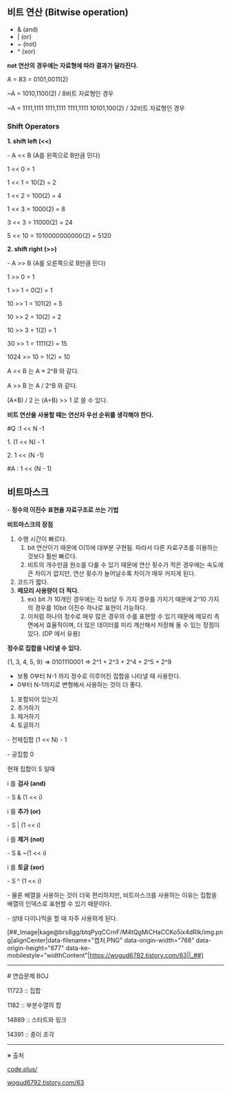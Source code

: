## 비트 연산 (Bitwise operation)

-   & (and)
-   | (or)
-   ~ (not)
-   ^ (xor)

**not 연산의 경우에는 자료형에 따라 결과가 달라진다.**

A = 83 = 0101,0011(2)

~A = 1010,1100(2) / 8비트 자료형인 경우

~A = 1111,1111 1111,1111 1111,1111 10101,100(2) / 32비트 자료형인 경우

### Shift Operators

**1\. shift left (<<)**

\- A << B (A를 왼쪽으로 B만큼 민다)

1 << 0 = 1

1 << 1 = 10(2) = 2

1 << 2 = 100(2) = 4

1 << 3 = 1000(2) = 8

3 << 3 = 11000(2) = 24

5 << 10 = 1010000000000(2) = 5120

**2\. shift right (>>)**

\- A >> B (A를 오른쪽으로 B만큼 민다)

1 >> 0 = 1

1 >> 1 = 0(2) = 1

10 >> 1 = 101(2) = 5

10 >> 2 = 10(2) = 2

10 >> 3 = 1(2) = 1

30 >> 1 = 1111(2) = 15

1024 >> 10 = 1(2) = 10

A << B 는 A \* 2^B 와 같다.

A >> B 는 A / 2^B 와 같다.

(A+B) / 2 는 (A+B) >> 1 로 쓸 수 있다.

**비트 연산을 사용할 때는 연산자 우선 순위를 생각해야 한다.**

#Q :1 << N -1

1\. (1 << N) - 1 

2\. 1 << (N -1)

#A : 1 << (N - 1)

## 비트마스크

\- **정수의 이진수 표현을 자료구조로 쓰는 기법**

**비트마스크의 장점**

1.  수행 시간이 빠르다.
    1.  bit 연산이기 때문에 O(1)에 대부분 구현됨. 따라서 다른 자료구조를 이용하는 것보다 훨씬 빠르다.
    2.  비트의 개수만큼 원소를 다룰 수 있기 때문에 연산 횟수가 적은 경우에는 속도에 큰 차이가 없지만, 연산 횟수가 늘어날수록 차이가 매우 커지게 된다.
2.  코드가 짧다.
3.  **메모리 사용량이 더 적다.**
    1.  ex) bit 가 10개인 경우에는 각 bit당 두 가지 경우를 가지기 때문에 2^10 가지의 경우를 10bit 이진수 하나로 표현이 가능하다.
    2.  이처럼 하나의 정수로 매우 많은 경우의 수를 표현할 수 있기 때문에 메모리 측면에서 효율적이며, 더 많은 데이터를 미리 계산해서 저장해 둘 수 있는 장점이 있다. (DP 에서 유용)

**정수로 집합을 나타낼 수 있다.**

{1, 3, 4, 5, 9} => 0101110001 => 2^1 + 2^3 + 2^4 + 2^5 + 2^9

-   보통 0부터 N-1 까지 정수로 이루어진 집합을 나타낼 때 사용한다.
-   0부터 N-1까지로 변형해서 사용하는 것이 더 좋다.

1.  포함되어 있는지
2.  추가하기
3.  제거하기
4.  토글하기

\- 전체집합 (1 << N) - 1

\- 공집합 0

현재 집합이 S 일때

i 를 **검사 (and)**

\- S & (1 << i)

i 를 **추가 (or)**

\- S | (1 << i) 

i 를 **제거 (not)**

\- S & ~(1 << i)

i 를 **토글 (xor)**

\- S ^ (1 << i)

\- 물론 배열을 사용하는 것이 더욱 편리하지만, 비트마스크를 사용하는 이유는 집합을 배열의 인덱스로 표현할 수 있기 때문이다.

\- 상태 다이나믹을 할 때 자주 사용하게 된다.

[##_Image|kage@brs8gg/btqPyqCCrnF/M4tQgMiCHaCCKo5ix4dRlk/img.png|alignCenter|data-filename="캡처.PNG" data-origin-width="768" data-origin-height="677" data-ke-mobilestyle="widthContent"|https://wogud6792.tistory.com/63||_##]

---

\# 연습문제 BOJ

11723 :: 집합

1182 :: 부분수열의 합

14889 :: 스타트와 링크

14391 :: 종이 조각

---

※ 출처

[code.plus/](https://code.plus/)

[wogud6792.tistory.com/63](https://wogud6792.tistory.com/63)
